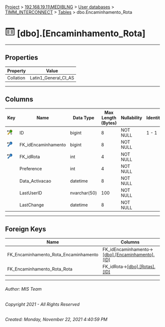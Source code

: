 #### 

[Project](../../../../index.md) > [192.168.19.11\\MEDIBLNG](../../../index.md) > [User databases](../../index.md) > [TIMM_INTERCONNECT](../index.md) > [Tables](Tables.md) > dbo.Encaminhamento_Rota

# ![Tables](../../../../Images/Table32.png) [dbo].[Encaminhamento_Rota]

---

## <a name="#properties"></a>Properties

| Property | Value |
|---|---|
| Collation | Latin1_General_CI_AS |


---

## <a name="#columns"></a>Columns

| Key | Name | Data Type | Max Length (Bytes) | Nullability | Identity |
|---|---|---|---|---|---|
| [![Cluster Primary Key PK_encaminhamento_Rota: ID](../../../../Images/pkcluster.png)](#indexes) | ID | bigint | 8 | NOT NULL | 1 - 1 |
| [![Foreign Keys FK_Encaminhamento_Rota_Encaminhamento: [dbo].[Encaminhamento].FK_idEncaminhamento](../../../../Images/fk.png)](#foreignkeys) | FK_idEncaminhamento | bigint | 8 | NOT NULL |  |
| [![Foreign Keys FK_Encaminhamento_Rota_Rota: [dbo].[Rotas].FK_idRota](../../../../Images/fk.png)](#foreignkeys) | FK_idRota | int | 4 | NOT NULL |  |
|  | Preference | int | 4 | NOT NULL |  |
|  | Data_Activacao | datetime | 8 | NOT NULL |  |
|  | LastUserID | nvarchar(50) | 100 | NOT NULL |  |
|  | LastChange | datetime | 8 | NOT NULL |  |


---

## <a name="#foreignkeys"></a>Foreign Keys

| Name | Columns |
|---|---|
| FK_Encaminhamento_Rota_Encaminhamento | FK_idEncaminhamento->[[dbo].[Encaminhamento].[ID]](Encaminhamento.md) |
| FK_Encaminhamento_Rota_Rota | FK_idRota->[[dbo].[Rotas].[ID]](Rotas.md) |


---

###### Author:  MIS Team

###### Copyright 2021 - All Rights Reserved

###### Created: Monday, November 22, 2021 4:40:59 PM

